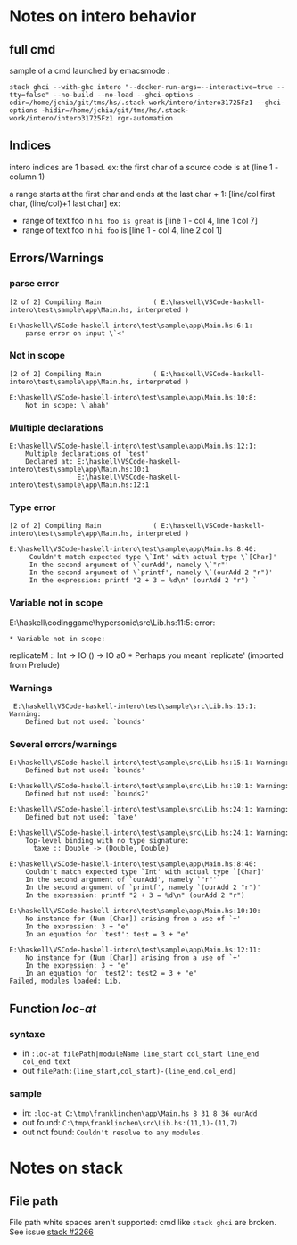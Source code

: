 # Notes on intero behavior

## full cmd

sample of a cmd launched by emacsmode :

`stack ghci --with-ghc intero "--docker-run-args=--interactive=true --tty=false" --no-build --no-load --ghci-options -odir=/home/jchia/git/tms/hs/.stack-work/intero/intero31725Fz1 --ghci-options -hidir=/home/jchia/git/tms/hs/.stack-work/intero/intero31725Fz1 rgr-automation`

## Indices

intero indices are 1 based.
ex: the first char of a source code is at (line 1 - column 1)

a range starts at the first char and ends at the last char + 1: [line/col first char, (line/col)+1 last char]
ex:
 - range of text foo in `hi foo is great` is [line 1 - col 4, line 1 col 7]
 - range of text foo in `hi foo` is [line 1 - col 4, line 2 col 1]

## Errors/Warnings

### parse error

    [2 of 2] Compiling Main             ( E:\haskell\VSCode-haskell-intero\test\sample\app\Main.hs, interpreted )

    E:\haskell\VSCode-haskell-intero\test\sample\app\Main.hs:6:1:
        parse error on input \`<'

### Not in scope

    [2 of 2] Compiling Main             ( E:\haskell\VSCode-haskell-intero\test\sample\app\Main.hs, interpreted )

    E:\haskell\VSCode-haskell-intero\test\sample\app\Main.hs:10:8:
        Not in scope: \`ahah'


### Multiple declarations

    E:\haskell\VSCode-haskell-intero\test\sample\app\Main.hs:12:1:
        Multiple declarations of `test'
        Declared at: E:\haskell\VSCode-haskell-intero\test\sample\app\Main.hs:10:1
                     E:\haskell\VSCode-haskell-intero\test\sample\app\Main.hs:12:1

### Type error

    [2 of 2] Compiling Main             ( E:\haskell\VSCode-haskell-intero\test\sample\app\Main.hs, interpreted )

    E:\haskell\VSCode-haskell-intero\test\sample\app\Main.hs:8:40:
         Couldn't match expected type \`Int' with actual type \`[Char]'
         In the second argument of \`ourAdd', namely \`"r"'
         In the second argument of \`printf', namely \`(ourAdd 2 "r")'
         In the expression: printf "2 + 3 = %d\n" (ourAdd 2 "r") `

### Variable not in scope

E:\haskell\codinggame\hypersonic\src\Lib.hs:11:5: error:

    * Variable not in scope:
 replicateM :: Int -> IO () -> IO a0
    * Perhaps you meant `replicate' (imported from Prelude)

### Warnings

     E:\haskell\VSCode-haskell-intero\test\sample\src\Lib.hs:15:1: Warning:
        Defined but not used: `bounds'

### Several errors/warnings

    E:\haskell\VSCode-haskell-intero\test\sample\src\Lib.hs:15:1: Warning:
        Defined but not used: `bounds'

    E:\haskell\VSCode-haskell-intero\test\sample\src\Lib.hs:18:1: Warning:
        Defined but not used: `bounds2'

    E:\haskell\VSCode-haskell-intero\test\sample\src\Lib.hs:24:1: Warning:
        Defined but not used: `taxe'

    E:\haskell\VSCode-haskell-intero\test\sample\src\Lib.hs:24:1: Warning:
        Top-level binding with no type signature:
          taxe :: Double -> (Double, Double)

    E:\haskell\VSCode-haskell-intero\test\sample\app\Main.hs:8:40:
        Couldn't match expected type `Int' with actual type `[Char]'
        In the second argument of `ourAdd', namely `"r"'
        In the second argument of `printf', namely `(ourAdd 2 "r")'
        In the expression: printf "2 + 3 = %d\n" (ourAdd 2 "r")

    E:\haskell\VSCode-haskell-intero\test\sample\app\Main.hs:10:10:
        No instance for (Num [Char]) arising from a use of `+'
        In the expression: 3 + "e"
        In an equation for `test': test = 3 + "e"

    E:\haskell\VSCode-haskell-intero\test\sample\app\Main.hs:12:11:
        No instance for (Num [Char]) arising from a use of `+'
        In the expression: 3 + "e"
        In an equation for `test2': test2 = 3 + "e"
    Failed, modules loaded: Lib.


## Function *loc-at*

### syntaxe

- in `:loc-at filePath|moduleName line_start col_start line_end col_end text`
- out `filePath:(line_start,col_start)-(line_end,col_end)`


### sample
- in: `:loc-at C:\tmp\franklinchen\app\Main.hs 8 31 8 36 ourAdd`
- out found: `C:\tmp\franklinchen\src\Lib.hs:(11,1)-(11,7)`
- out not found: `Couldn't resolve to any modules.`


# Notes on stack

## File path

File path white spaces aren't supported: cmd like `stack ghci` are broken. See issue [stack #2266](https://github.com/commercialhaskell/stack/issues/2266)

